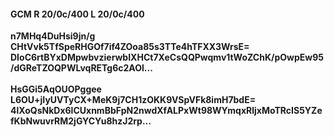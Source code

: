 #### GCM R 20/0c/400 L 20/0c/400
**n7MHq4DuHsi9jn/g**<br/>**CHtVvk5TfSpeRHGOf7if4ZOoa85s3TTe4hTFXX3WrsE=**<br/>**DIoC6rtBYxDMpwbvzierwbIXHCt7XeCsQQPwqmv1tWoZChK/pOwpEw95/dGReTZOQPWLvqRETg6c2AOl...**<br/><br/>
**HsGGi5AqOUOPggee**<br/>**L6OU+jIyUVTyCX+MeK9j7CH1zOKK9VSpVFk8imH7bdE=**<br/>**4lXoQsNkDx6lCUxnmBbFpN2nwdXfALPxWt98WYmqxRljxMoTRcIS5YZefKbNwuvrRM2jGYCYu8hzJ2rp...**